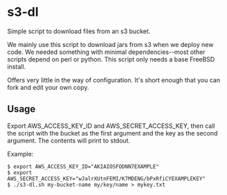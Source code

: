 # s3-dl
Simple script to download files from an s3 bucket.

We mainly use this script to download jars from s3 when we deploy new code. We needed something with minimal dependencies--most other scripts depend on perl or python. This script only needs a base FreeBSD install.

Offers very little in the way of configuration. It's short enough that you can fork and edit your own copy.

## Usage

Export AWS_ACCESS_KEY_ID and AWS_SECRET_ACCESS_KEY, then call the script with the bucket as the first argument and the key as the second argument. The contents will print to stdout.

Example:

```
$ export AWS_ACCESS_KEY_ID="AKIAIOSFODNN7EXAMPLE"
$ export AWS_SECRET_ACCESS_KEY="wJalrXUtnFEMI/K7MDENG/bPxRfiCYEXAMPLEKEY"
$ ./s3-dl.sh my-bucket-name my/key/name > mykey.txt
```
